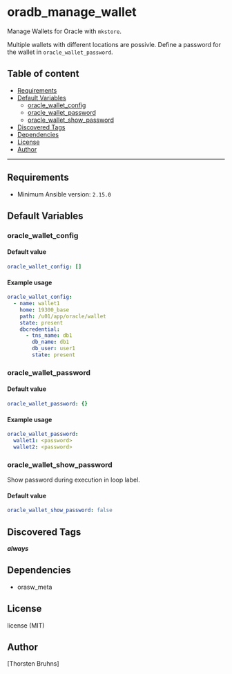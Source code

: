 # oradb_manage_wallet

Manage Wallets for Oracle with `mkstore`.

Multiple wallets with different locations are possivle.
Define a password for the wallet in `oracle_wallet_password`.

## Table of content

- [Requirements](#requirements)
- [Default Variables](#default-variables)
  - [oracle_wallet_config](#oracle_wallet_config)
  - [oracle_wallet_password](#oracle_wallet_password)
  - [oracle_wallet_show_password](#oracle_wallet_show_password)
- [Discovered Tags](#discovered-tags)
- [Dependencies](#dependencies)
- [License](#license)
- [Author](#author)

---

## Requirements

- Minimum Ansible version: `2.15.0`

## Default Variables

### oracle_wallet_config

#### Default value

```YAML
oracle_wallet_config: []
```

#### Example usage

```YAML
oracle_wallet_config:
  - name: wallet1
    home: 19300_base
    path: /u01/app/oracle/wallet
    state: present
    dbcredential:
      - tns_name: db1
        db_name: db1
        db_user: user1
        state: present
```

### oracle_wallet_password

#### Default value

```YAML
oracle_wallet_password: {}
```

#### Example usage

```YAML
oracle_wallet_password:
  wallet1: <password>
  wallet2: <password>
```

### oracle_wallet_show_password

Show password during execution in loop label.

#### Default value

```YAML
oracle_wallet_show_password: false
```

## Discovered Tags

**_always_**


## Dependencies

- orasw_meta

## License

license (MIT)

## Author

[Thorsten Bruhns]
